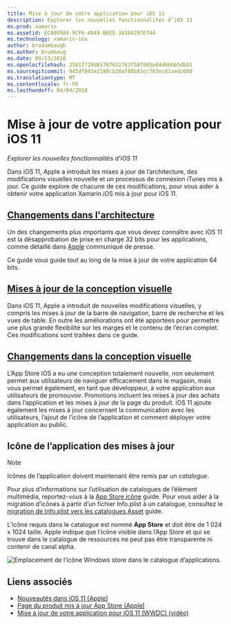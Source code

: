 ```yaml
---
title: Mise à jour de votre application pour iOS 11
description: Explorer les nouvelles fonctionnalités d’iOS 11
ms.prod: xamarin
ms.assetid: EC809504-9CF6-4949-B6EE-36384297E744
ms.technology: xamarin-ios
author: bradumbaugh
ms.author: brumbaug
ms.date: 09/13/2016
ms.openlocfilehash: 2581f729d85787021763f50f005e84d6bbb5db01
ms.sourcegitcommit: 945df041e2180cb20af08b83cc703ecd1aedc6b0
ms.translationtype: MT
ms.contentlocale: fr-FR
ms.lasthandoff: 04/04/2018
---
```

# <a name="updating-your-app-to-ios-11"></a>Mise à jour de votre application pour iOS 11

_Explorer les nouvelles fonctionnalités d’iOS 11_

Dans iOS 11, Apple a introduit les mises à jour de l’architecture, des modifications visuelles nouvelle et un processus de connexion iTunes mis à jour. Ce guide explore de chacune de ces modifications, pour vous aider à obtenir votre application Xamarin.iOS mis à jour pour iOS 11.

## <a name="architecture-changesarchitecture-changesmd"></a>[Changements dans l'architecture](architecture-changes.md)

Un des changements plus importants que vous devez connaître avec iOS 11 est la désapprobation de prise en charge 32 bits pour les applications, comme détaillé dans [Apple](https://developer.apple.com/news/?id=06282017b) communiqué de presse.

Ce guide vous guide tout au long de la mise à jour de votre application 64 bits.

## <a name="visual-design-updatesvisual-designmd"></a>[Mises à jour de la conception visuelle](visual-design.md)

Dans iOS 11, Apple a introduit de nouvelles modifications visuelles, y compris les mises à jour de la barre de navigation, barre de recherche et les vues de table. En outre les améliorations ont été apportées pour permettre une plus grande flexibilité sur les marges et le contenu de l’écran complet. Ces modifications sont traitées dans ce guide.

## <a name="app-store-changesapp-store-changesmd"></a>[Changements dans la conception visuelle](app-store-changes.md)

L’App Store iOS a eu une conception totalement nouvelle, non seulement permet aux utilisateurs de naviguer efficacement dans le magasin, mais vous permet également, en tant que développeur, à votre application aux utilisateurs de promouvoir. Promotions incluent les mises à jour des achats dans l’application et les mises à jour de la page du produit. iOS 11 ajoute également les mises à jour concernant la communication avec les utilisateurs, l’ajout de l’icône de l’application et comment déployer votre application au public.

## <a name="app-icon-updates"></a>Icône de l’application des mises à jour

> [!NOTE]
> Icônes de l’application doivent maintenant être remis par un _catalogue_. 

Pour plus d’informations sur l’utilisation de catalogues de l’élément multimédia, reportez-vous à la [App Store icône](~/ios/app-fundamentals/images-icons/app-store-icon.md) guide. Pour vous aider à la migration d’icônes à partir d’un fichier Info.plist à un catalogue, consultez le [migration de Info.plist vers les catalogues Asset](~/ios/app-fundamentals/images-icons/app-icons.md) guide.

L’icône requis dans le catalogue est nommé **App Store** et doit être de 1 024 x 1024 taille. Apple indique que l’icône visible dans l’App Store et qui se trouve dans le catalogue de ressources ne peut pas être transparente ni contenir de canal alpha.

![Emplacement de l’icône Windows store dans le catalogue d’applications.](images/image1.png)

## <a name="related-links"></a>Liens associés

- [Nouveautés dans iOS 11 (Apple)](https://developer.apple.com/ios/)
- [Page du produit mis à jour App Store (Apple)](https://developer.apple.com/app-store/product-page/)
- [Mise à jour de votre application pour iOS 11 (WWDC) (vidéo)](https://developer.apple.com/videos/play/wwdc2017/204/)

